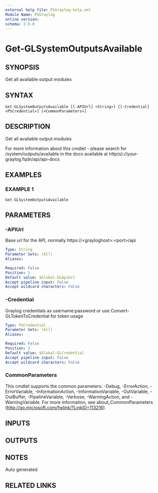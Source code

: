 ```yaml
---
external help file: PSGraylog-help.xml
Module Name: PSGraylog
online version:
schema: 2.0.0
---
```


# Get-GLSystemOutputsAvailable

## SYNOPSIS
Get all available output modules

## SYNTAX

```
Get-GLSystemOutputsAvailable [[-APIUrl] <String>] [[-Credential] <PSCredential>] [<CommonParameters>]
```

## DESCRIPTION
Get all available output modules


For more information about this cmdlet - please search for /system/outputs/available in the docs available at http(s)://your-graylog.fqdn/api/api-docs

## EXAMPLES

### EXAMPLE 1
```
Get-GLSystemOutputsAvailable
```

## PARAMETERS

### -APIUrl
Base url for the API, normally https://\<grayloghost\>:\<port\>/api

```yaml
Type: String
Parameter Sets: (All)
Aliases:

Required: False
Position: 1
Default value: $Global:GLApiUrl
Accept pipeline input: False
Accept wildcard characters: False
```

### -Credential
Graylog credentials as username:password or use Convert-GLTokenToCredential for token usage

```yaml
Type: PSCredential
Parameter Sets: (All)
Aliases:

Required: False
Position: 2
Default value: $Global:GLCredential
Accept pipeline input: False
Accept wildcard characters: False
```

### CommonParameters
This cmdlet supports the common parameters: -Debug, -ErrorAction, -ErrorVariable, -InformationAction, -InformationVariable, -OutVariable, -OutBuffer, -PipelineVariable, -Verbose, -WarningAction, and -WarningVariable.
For more information, see about_CommonParameters (http://go.microsoft.com/fwlink/?LinkID=113216).

## INPUTS

## OUTPUTS

## NOTES
Auto generated

## RELATED LINKS
